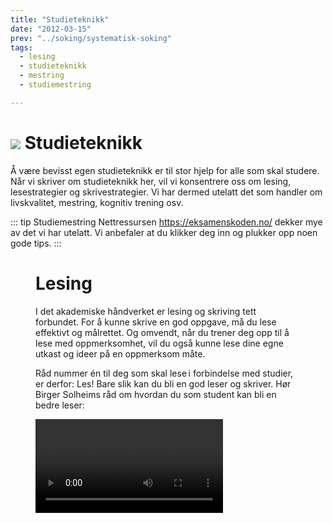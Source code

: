 ```yaml
---
title: "Studieteknikk"
date: "2012-03-15"
prev: "../soking/systematisk-soking"
tags:
  - lesing
  - studieteknikk
  - mestring
  - studiemestring

---
```


# ![](/images/illustrasjoner_lesing_500x450.png) Studieteknikk

Å være bevisst egen studieteknikk er til stor hjelp for alle som skal studere. Når vi skriver om studieteknikk her, vil vi konsentrere oss om lesing, lesestrategier og skrivestrategier. Vi har dermed utelatt det som handler om livskvalitet, mestring, kognitiv trening osv.

::: tip Studiemestring 
Nettressursen https://eksamenskoden.no/ dekker mye av det vi har utelatt. Vi anbefaler at du klikker deg inn og plukker opp noen gode tips. 
::: 


<Figure
  src="/https://gitlab.com/-/ide/project/sok-og-skriv/sok-og-skriv.gitlab.io/tree/485-endre-i-innleiande-del-av-studieteknikk/-/docs/.vuepress/public/images/#"
  alt="Fokus på en student i en gruppe på flere"
  caption="Student i gruppe. Ill.foto: NHH"
  type=""
/>

# Lesing

I det akademiske håndverket er lesing og skriving tett forbundet. For å kunne skrive en god oppgave, må du lese effektivt og målrettet. Og omvendt, når du trener deg opp til å lese med oppmerksomhet, vil du også kunne lese dine egne utkast og ideer på en oppmerksom måte. 

Råd nummer én til deg som skal lese i forbindelse med studier, er derfor: Les! Bare slik kan du bli en god leser og skriver. Hør Birger Solheims råd om hvordan du som student kan bli en bedre leser: 



<Video id="JchpFI50UDk" />




